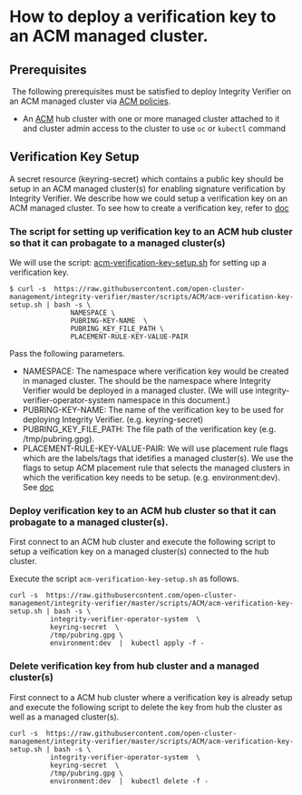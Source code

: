 # How to deploy a verification key to an ACM managed cluster.

## Prerequisites
​
The following prerequisites must be satisfied to deploy Integrity Verifier on an ACM managed cluster via [ACM policies](https://github.com/open-cluster-management/policy-collection).
- An [ACM]((https://www.redhat.com/en/technologies/management/advanced-cluster-management)) hub cluster with one or more managed cluster attached to it and cluster admin access to the cluster to use `oc` or `kubectl` command

## Verification Key Setup
A secret resource (keyring-secret) which contains a public key should be setup in an ACM managed cluster(s) for enabling signature verification by Integrity Verifier. We describe how we could setup a verification key on an ACM managed cluster.
To see how to create a verification key,  refer to [doc](../README_VERIFICATION_KEY_SETUP.md)


### The script for setting up verification key to an ACM hub cluster so that it can probagate to a managed cluster(s)

We will use the script: [acm-verification-key-setup.sh](https://github.com/IBM/integrity-enforcer/blob/master/scripts/acm-verification-key-setup.sh) for setting up a verification key.

```
$ curl -s  https://raw.githubusercontent.com/open-cluster-management/integrity-verifier/master/scripts/ACM/acm-verification-key-setup.sh | bash -s \
               NAMESPACE \
               PUBRING-KEY-NAME  \
               PUBRING_KEY_FILE_PATH \
               PLACEMENT-RULE-KEY-VALUE-PAIR
```

Pass the following parameters.

- NAMESPACE:  The namespace where verification key would be created in managed cluster. The should be the namespace where Integrity Verifier would be deployed in a managed cluster. (We will use integrity-verifier-operator-system namespace in this document.)
- PUBRING-KEY-NAME:  The name of the verification key to be used for deploying Integrity Verifier. (e.g. keyring-secret)
- PUBRING_KEY_FILE_PATH: The file path of the verification key (e.g. /tmp/pubring.gpg).
- PLACEMENT-RULE-KEY-VALUE-PAIR:  We will use placement rule flags which are the labels/tags that idetifies a managed cluster(s). We use the flags to setup ACM placement rule that selects the managed clusters in which the verification key needs to be setup. (e.g. environment:dev).  See [doc](https://github.com/open-cluster-management/policy-collection)

### Deploy verification key to an ACM hub cluster so that it can probagate to a managed cluster(s).

First connect to an ACM hub cluster and execute the following script to setup a veification key on a managed cluster(s) connected to the hub cluster.

Execute the script `acm-verification-key-setup.sh` as follows.

```
curl -s  https://raw.githubusercontent.com/open-cluster-management/integrity-verifier/master/scripts/ACM/acm-verification-key-setup.sh | bash -s \
          integrity-verifier-operator-system  \
          keyring-secret  \
          /tmp/pubring.gpg \
          environment:dev  |  kubectl apply -f -
```


### Delete verification key from hub cluster and a managed cluster(s)

First connect to a ACM hub cluster where a verification key is already setup and execute the following script to delete the key from hub the cluster as well as a managed cluster(s).

```
curl -s  https://raw.githubusercontent.com/open-cluster-management/integrity-verifier/master/scripts/ACM/acm-verification-key-setup.sh | bash -s \
          integrity-verifier-operator-system  \
          keyring-secret  \
          /tmp/pubring.gpg \
          environment:dev  |  kubectl delete -f -
```

